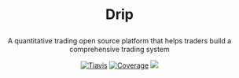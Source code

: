<H1><p align="center">Drip</p></H1>
<p align="center">A quantitative trading open source platform that helps traders build a comprehensive trading system</p>
<p align="center">
  <a href="https://travis-ci.com/zlq4863947/drip"><img src="https://travis-ci.com/zlq4863947/drip.svg?branch=master" alt="Tiavis" /></a>
  <a href="https://coveralls.io/github/zlq4863947/drip?branch=master"><img src="https://coveralls.io/repos/github/zlq4863947/drip/badge.svg" alt="Coverage" /></a>
  <a href="https://www.paypal.me/zlq4863947"><img src="https://img.shields.io/badge/Donate-PayPal-ff3f59.svg"/></a>
</p>
